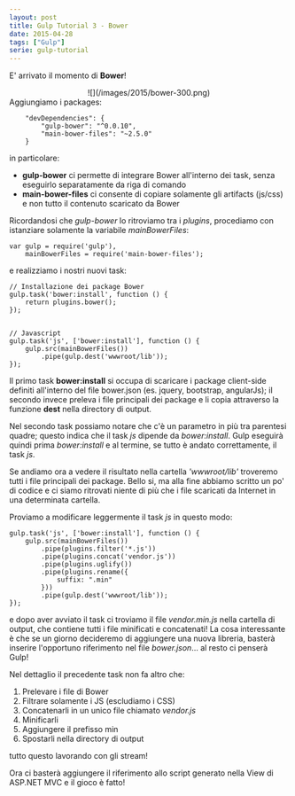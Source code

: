 ```yaml
---
layout: post
title: Gulp Tutorial 3 - Bower
date: 2015-04-28
tags: ["Gulp"]
serie: gulp-tutorial
---
```


E' arrivato il momento di **Bower**! 

<div style="text-align:center">![](/images/2015/bower-300.png)</div>
<!-- more --> 
Aggiungiamo i packages:

```
	"devDependencies": {
		"gulp-bower": "^0.0.10",
        "main-bower-files": "~2.5.0"
    }
```

in particolare:
* **gulp-bower** ci permette di integrare Bower all'interno dei task, senza eseguirlo separatamente da riga di comando
* **main-bower-files** ci consente di copiare solamente gli artifacts (js/css) e non tutto il contenuto scaricato da Bower

Ricordandosi che *gulp-bower* lo ritroviamo tra i *plugins*, procediamo con istanziare solamente la variabile *mainBowerFiles*:

```
var gulp = require('gulp'),
    mainBowerFiles = require('main-bower-files');
```

e realizziamo i nostri nuovi task:


```
// Installazione dei package Bower 
gulp.task('bower:install', function () {  
    return plugins.bower();
});


// Javascript
gulp.task('js', ['bower:install'], function () {    
    gulp.src(mainBowerFiles())
        .pipe(gulp.dest('wwwroot/lib'));
});
```

Il primo task **bower:install** si occupa di scaricare i package client-side definiti all'interno del file bower.json (es. jquery, bootstrap, angularJs); il secondo invece preleva i file principali dei package e li copia attraverso la funzione **dest** nella directory di output.

Nel secondo task possiamo notare che c'è un parametro in più tra parentesi quadre; questo indica che il task *js* dipende da *bower:install*. Gulp eseguirà quindi prima *bower:install* e al termine, se tutto è andato correttamente, il task *js*.

Se andiamo ora a vedere il risultato nella cartella *'wwwroot/lib'* troveremo tutti i file principali dei package. Bello si, ma alla fine abbiamo scritto un po' di codice e ci siamo ritrovati niente di più che i file scaricati da Internet in una determinata cartella.

Proviamo a modificare leggermente il task *js* in questo modo:

```
gulp.task('js', ['bower:install'], function () {    
    gulp.src(mainBowerFiles())
        .pipe(plugins.filter('*.js'))
        .pipe(plugins.concat('vendor.js'))
        .pipe(plugins.uglify())
        .pipe(plugins.rename({
            suffix: ".min"
        }))
        .pipe(gulp.dest('wwwroot/lib'));
});
```
e dopo aver avviato il task ci troviamo il file *vendor.min.js* nella cartella di output, che contiene tutti i file minificati e concatenati! La cosa interessante è che se un giorno decideremo di aggiungere una nuova libreria, basterà inserire l'opportuno riferimento nel file *bower.json*... al resto ci penserà Gulp!

Nel dettaglio il precedente task non fa altro che:

1. Prelevare i file di Bower
2. Filtrare solamente i JS (escludiamo i CSS)
3. Concatenarli in un unico file chiamato *vendor.js*
4. Minificarli
5. Aggiungere il prefisso min
6. Spostarli nella directory di output

tutto questo lavorando con gli stream!

Ora ci basterà aggiungere il riferimento allo script generato nella View di ASP.NET MVC e il gioco è fatto!